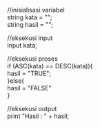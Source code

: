 //inisialisasi variabel
<br>
string kata = "";
<br>
string hasil = "";

//eksekusi input
<br>
input kata;

//eksekusi proses
<br>
if (ASC(kata) == DESC(kata)){
    <br>
    hasil = "TRUE";
    <br>
}else{
    <br>
    hasil = "FALSE"
    <br>
}

//eksekusi output
<br>
print "Hasil : " + hasil;